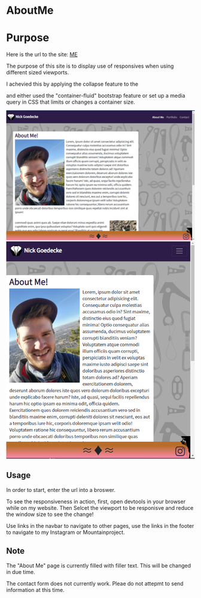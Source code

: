 # AboutMe

# Purpose

Here is the url to the site:
<a href="https://perkyderm.github.io/AboutMe/">ME</a>

The purpose of this site is to display use of responsives when using different sized viewports.

I achevied this by applying the collapse feature to the <nav> and either used the "container-fluid" bootstrap feature or set up a media query in CSS that limits or changes a container size.

![alt text](./largescreen.png)
![alt text](./Smallscreen.png)

# Usage

In order to start, enter the url into a broswer.

To see the responsiveness in action, first, open devtools in your browser while on my website. Then Selcet the viewport to be responisve and reduce the window size to see the change!

Use links in the navbar to navigate to other pages, use the links in the footer to navigate to my Instagram or Mountainproject.

# Note

The "About Me" page is currently filled with filler text. This will be changed in due time.

The contact form does not currently work. Pleae do not attepmt to send information at this time.
